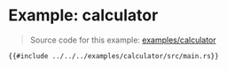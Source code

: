 # Example: calculator

> Source code for this example: [examples/calculator](../../../examples/calculator/)

```rs,example
{{#include ../../../examples/calculator/src/main.rs}}
```

